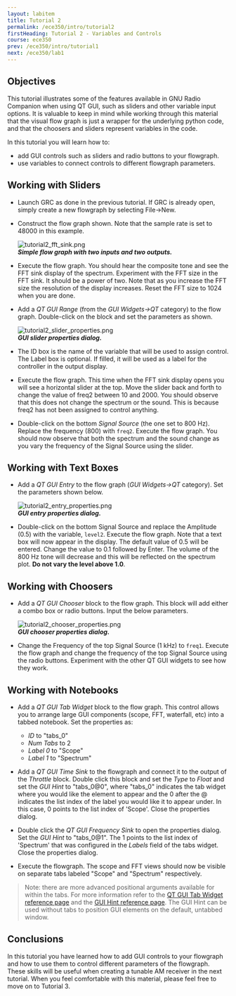 ```yaml
---
layout: labitem
title: Tutorial 2
permalink: /ece350/intro/tutorial2
firstHeading: Tutorial 2 - Variables and Controls
course: ece350
prev: /ece350/intro/tutorial1
next: /ece350/lab1
---
```


## Objectives

This tutorial illustrates some of the features available in GNU Radio Companion when using QT GUI, such as sliders and other variable input options. It is valuable to keep in mind while working through this material that the visual flow graph is just a wrapper for the underlying python code, and that the choosers and sliders represent variables in the code.

In this tutorial you will learn how to:

- add GUI controls such as sliders and radio buttons to your flowgraph.
- use variables to connect controls to different flowgraph parameters.

## Working with Sliders

- Launch GRC as done in the previous tutorial. If GRC is already open, simply create a new flowgraph by selecting File->New.

- Construct the flow graph shown. Note that the sample rate is set to 48000 in this example.

    ![tutorial2_fft_sink.png](./figures/tutorial2_fft_sink.png)<br>
    __*Simple flow graph with two inputs and two outputs.*__

- Execute the flow graph. You should hear the composite tone and see the FFT sink display of the spectrum. Experiment with the FFT size in the FFT sink. It should be a power of two. Note that as you increase the FFT size the resolution of the display increases. Reset the FFT size to 1024 when you are done.

- Add a *QT GUI Range* (from the *GUI Widgets->QT* category) to the flow graph. Double-click on the block and set the parameters as shown.

    ![tutorial2_slider_properties.png](./figures/tutorial2_slider_properties.png)<br>
    __*GUI slider properties dialog.*__

- The ID box is the name of the variable that will be used to assign control. The Label box is optional. If filled, it will be used as a label for the controller in the output display.

- Execute the flow graph. This time when the FFT sink display opens you will see a horizontal slider at the top. Move the slider back and forth to change the value of freq2 between 10 and 2000. You should observe that this does not change the spectrum or the sound. This is because freq2 has not been assigned to control anything.

- Double-click on the bottom *Signal Source* (the one set to 800 Hz). Replace the frequency (800) with `freq2`. Execute the flow graph. You should now observe that both the spectrum and the sound change as you vary the frequency of the Signal Source using the slider.

## Working with Text Boxes

- Add a *QT GUI Entry* to the flow graph (*GUI Widgets->QT* category). Set the parameters shown below.

    ![tutorial2_entry_properties.png](./figures/tutorial2_entry_properties.png)<br>
    __*GUI entry properties dialog.*__

- Double-click on the bottom Signal Source and replace the Amplitude (0.5) with the variable, `level2`. Execute the flow graph. Note that a text box will now appear in the display. The default value of 0.5 will be entered. Change the value to 0.1 followed by Enter. The volume of the 800 Hz tone will decrease and this will be reflected on the spectrum plot. **Do not vary the level above 1.0**.

## Working with Choosers

- Add a *QT GUI Chooser* block to the flow graph. This block will add either a combo box or radio buttons. Input the below parameters.

    ![tutorial2_chooser_properties.png](./figures/tutorial2_chooser_properties.png)<br>
    __*GUI chooser properties dialog.*__

- Change the Frequency of the top Signal Source (1 kHz) to `freq1`. Execute the flow graph and change the frequency of the top Signal Source using the radio buttons. Experiment with the other QT GUI widgets to see how they work.

## Working with Notebooks

- Add a *QT GUI Tab Widget* block to the flow graph. This control allows you to arrange large GUI components (scope, FFT, waterfall, etc) into a tabbed notebook. Set the properties as:
  
  - *ID* to "tabs_0"
  - *Num Tabs* to 2
  - *Label 0* to "Scope"
  - *Label 1* to "Spectrum"

- Add a *QT GUI Time Sink* to the flowgraph and connect it to the output of the *Throttle* block. Double click this block and set the *Type* to *Float* and set the *GUI Hint* to "tabs_0@0", where "tabs_0" indicates the tab widget where you would like the element to appear and the 0 after the @ indicates the list index of the label you would like it to appear under. In this case, 0 points to the list index of 'Scope'. Close the properties dialog.

- Double click the *QT GUI Frequency Sink* to open the properties dialog. Set the *GUI Hint* to "tabs_0@1". The 1 points to the list index of 'Spectrum' that was configured in the *Labels* field of the tabs widget. Close the properties dialog.

- Execute the flowgraph. The scope and FFT views should now be visible on separate tabs labeled "Scope" and "Spectrum" respectively.
  
>Note: there are more advanced positional arguments available for within the tabs. For more information refer to the [QT GUI Tab Widget reference page](https://wiki.gnuradio.org/index.php/QT_GUI_Tab_Widget) and the [GUI Hint reference page](https://wiki.gnuradio.org/index.php/GUI_Hint). The GUI Hint can be used without tabs to position GUI elements on the default, untabbed window.

## Conclusions

In this tutorial you have learned how to add GUI controls to your flowgraph and how to use them to control different parameters of the flowgraph. These skills will be useful when creating a tunable AM receiver in the next tutorial. When you feel comfortable with this material, please feel free to move on to Tutorial 3.
